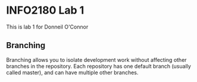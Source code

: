 # INFO2180 Lab 1

This is lab 1 for Donneil O'Connor

## Branching

Branching allows you to isolate development work without affecting other branches in the repository. Each repository has one default branch (usually called master), and can have multiple other branches.
